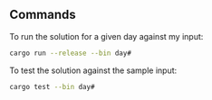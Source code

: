 ## Commands

To run the solution for a given day against my input:

```bash
cargo run --release --bin day#
```

To test the solution against the sample input:

```bash
cargo test --bin day#
```
